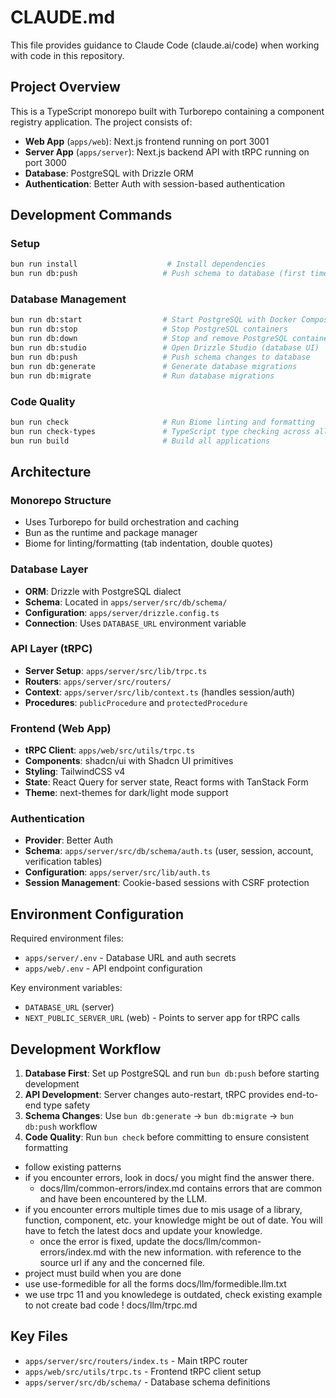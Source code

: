 # CLAUDE.md

This file provides guidance to Claude Code (claude.ai/code) when working with code in this repository.

## Project Overview

This is a TypeScript monorepo built with Turborepo containing a component registry application. The project consists of:

- **Web App** (`apps/web`): Next.js frontend running on port 3001
- **Server App** (`apps/server`): Next.js backend API with tRPC running on port 3000
- **Database**: PostgreSQL with Drizzle ORM
- **Authentication**: Better Auth with session-based authentication

## Development Commands

### Setup

```bash
bun run install                    # Install dependencies
bun run db:push                   # Push schema to database (first time setup)
```

### Database Management

```bash
bun run db:start                  # Start PostgreSQL with Docker Compose
bun run db:stop                   # Stop PostgreSQL containers
bun run db:down                   # Stop and remove PostgreSQL containers
bun run db:studio                 # Open Drizzle Studio (database UI)
bun run db:push                   # Push schema changes to database
bun run db:generate               # Generate database migrations
bun run db:migrate                # Run database migrations
```

### Code Quality

```bash
bun run check                     # Run Biome linting and formatting
bun run check-types               # TypeScript type checking across all apps
bun run build                     # Build all applications
```

## Architecture

### Monorepo Structure

- Uses Turborepo for build orchestration and caching
- Bun as the runtime and package manager
- Biome for linting/formatting (tab indentation, double quotes)

### Database Layer

- **ORM**: Drizzle with PostgreSQL dialect
- **Schema**: Located in `apps/server/src/db/schema/`
- **Configuration**: `apps/server/drizzle.config.ts`
- **Connection**: Uses `DATABASE_URL` environment variable

### API Layer (tRPC)

- **Server Setup**: `apps/server/src/lib/trpc.ts`
- **Routers**: `apps/server/src/routers/`
- **Context**: `apps/server/src/lib/context.ts` (handles session/auth)
- **Procedures**: `publicProcedure` and `protectedProcedure`

### Frontend (Web App)

- **tRPC Client**: `apps/web/src/utils/trpc.ts`
- **Components**: shadcn/ui with Shadcn UI primitives
- **Styling**: TailwindCSS v4
- **State**: React Query for server state, React forms with TanStack Form
- **Theme**: next-themes for dark/light mode support

### Authentication

- **Provider**: Better Auth
- **Schema**: `apps/server/src/db/schema/auth.ts` (user, session, account, verification tables)
- **Configuration**: `apps/server/src/lib/auth.ts`
- **Session Management**: Cookie-based sessions with CSRF protection

## Environment Configuration

Required environment files:

- `apps/server/.env` - Database URL and auth secrets
- `apps/web/.env` - API endpoint configuration

Key environment variables:

- `DATABASE_URL` (server)
- `NEXT_PUBLIC_SERVER_URL` (web) - Points to server app for tRPC calls

## Development Workflow

1. **Database First**: Set up PostgreSQL and run `bun db:push` before starting development
2. **API Development**: Server changes auto-restart, tRPC provides end-to-end type safety
3. **Schema Changes**: Use `bun db:generate` → `bun db:migrate` → `bun db:push` workflow
4. **Code Quality**: Run `bun check` before committing to ensure consistent formatting

- follow existing patterns
- if you encounter errors, look in docs/ you might find the answer there.
  - docs/llm/common-errors/index.md contains errors that are common and have been encountered by the LLM.
- if you encounter errors multiple times due to mis usage of a library, function, component, etc. your knowledge might be out of date. You will have to fetch the latest docs and update your knowledge.
  - once the error is fixed, update the docs/llm/common-errors/index.md with the new information. with reference to the source url if any and the concerned file.
- project must build when you are done
- use use-formedible for all the forms docs/llm/formedible.llm.txt
- we use trpc 11 and you knowledege is outdated, check existing example to not create bad code ! docs/llm/trpc.md

## Key Files

- `apps/server/src/routers/index.ts` - Main tRPC router
- `apps/web/src/utils/trpc.ts` - Frontend tRPC client setup
- `apps/server/src/db/schema/` - Database schema definitions

